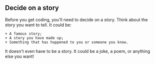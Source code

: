 ## Decide on a story

Before you get coding, you'll need to decide on a story. Think about the story you want to tell. It could be:

	+ A famous story;
	+ A story you have made up;
	+ Something that has happened to you or someone you know.

It doesn't even have to be a story. It could be a joke, a poem, or anything else you want!
